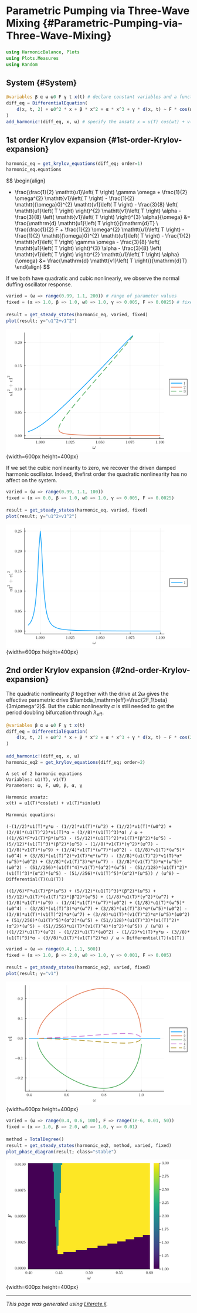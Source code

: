 


# Parametric Pumping via Three-Wave Mixing {#Parametric-Pumping-via-Three-Wave-Mixing}

```julia
using HarmonicBalance, Plots
using Plots.Measures
using Random
```


## System {#System}

```julia
@variables β α ω ω0 F γ t x(t) # declare constant variables and a function x(t)
diff_eq = DifferentialEquation(
    d(x, t, 2) + ω0^2 * x + β * x^2 + α * x^3 + γ * d(x, t) ~ F * cos(ω * t), x
)
add_harmonic!(diff_eq, x, ω) # specify the ansatz x = u(T) cos(ωt) + v(T) sin(ωt)
```


## 1st order Krylov expansion {#1st-order-Krylov-expansion}

```julia
harmonic_eq = get_krylov_equations(diff_eq; order=1)
harmonic_eq.equations
```

$$ \begin{align}
 - \frac{\frac{1}{2} \mathtt{u1}\left( T \right) \gamma \omega + \frac{1}{2} \omega^{2} \mathtt{v1}\left( T \right) - \frac{1}{2} \mathtt{{\omega}0}^{2} \mathtt{v1}\left( T \right) - \frac{3}{8} \left( \mathtt{u1}\left( T \right) \right)^{2} \mathtt{v1}\left( T \right) \alpha - \frac{3}{8} \left( \mathtt{v1}\left( T \right) \right)^{3} \alpha}{\omega} &= \frac{\mathrm{d} \mathtt{u1}\left( T \right)}{\mathrm{d}T} \\
\frac{\frac{1}{2} F + \frac{1}{2} \omega^{2} \mathtt{u1}\left( T \right) - \frac{1}{2} \mathtt{{\omega}0}^{2} \mathtt{u1}\left( T \right) - \frac{1}{2} \mathtt{v1}\left( T \right) \gamma \omega - \frac{3}{8} \left( \mathtt{u1}\left( T \right) \right)^{3} \alpha - \frac{3}{8} \left( \mathtt{v1}\left( T \right) \right)^{2} \mathtt{u1}\left( T \right) \alpha}{\omega} &= \frac{\mathrm{d} \mathtt{v1}\left( T \right)}{\mathrm{d}T}
\end{align}
 $$

If we both have quadratic and cubic nonlineariy, we observe the normal duffing oscillator response.

```julia
varied = (ω => range(0.99, 1.1, 200)) # range of parameter values
fixed = (α => 1.0, β => 1.0, ω0 => 1.0, γ => 0.005, F => 0.0025) # fixed parameters

result = get_steady_states(harmonic_eq, varied, fixed)
plot(result; y="u1^2+v1^2")
```

![](pjcvmyz.png){width=600px height=400px}

If we set the cubic nonlinearity to zero, we recover the driven damped harmonic oscillator. Indeed, thefirst order the quadratic nonlinearity has no affect on the system.

```julia
varied = (ω => range(0.99, 1.1, 100))
fixed = (α => 0.0, β => 1.0, ω0 => 1.0, γ => 0.005, F => 0.0025)

result = get_steady_states(harmonic_eq, varied, fixed)
plot(result; y="u1^2+v1^2")
```

![](ntybtjr.png){width=600px height=400px}

## 2nd order Krylov expansion {#2nd-order-Krylov-expansion}

The quadratic nonlinearity $\beta$ together with the drive at 2ω gives the effective parametric drive $\lambda_\mathrm{eff}=\frac{2F_1\beta}{3m\omega^2}$. But the cubic nonlinearity $\alpha$ is still needed to get the period doubling bifurcation through $\lambda_\mathrm{eff}$.

```julia
@variables β α ω ω0 F γ t x(t)
diff_eq = DifferentialEquation(
    d(x, t, 2) + ω0^2 * x + β * x^2 + α * x^3 + γ * d(x, t) ~ F * cos(2ω * t), x
)

add_harmonic!(diff_eq, x, ω)
harmonic_eq2 = get_krylov_equations(diff_eq; order=2)
```


```ansi
A set of 2 harmonic equations
Variables: u1(T), v1(T)
Parameters: ω, F, ω0, β, α, γ

Harmonic ansatz: 
x(t) = u1(T)*cos(ωt) + v1(T)*sin(ωt)

Harmonic equations:

(-(1//2)*u1(T)*γ*ω - (1//2)*v1(T)*(ω^2) + (1//2)*v1(T)*(ω0^2) + (3//8)*(u1(T)^2)*v1(T)*α + (3//8)*(v1(T)^3)*α) / ω + ((1//6)*F*v1(T)*β*(ω^5) - (5//12)*(u1(T)^2)*v1(T)*(β^2)*(ω^5) - (5//12)*(v1(T)^3)*(β^2)*(ω^5) - (1//8)*v1(T)*(γ^2)*(ω^7) - (1//8)*v1(T)*(ω^9) + (1//4)*v1(T)*(ω^7)*(ω0^2) - (1//8)*v1(T)*(ω^5)*(ω0^4) + (3//8)*(u1(T)^2)*v1(T)*α*(ω^7) - (3//8)*(u1(T)^2)*v1(T)*α*(ω^5)*(ω0^2) + (3//8)*(v1(T)^3)*α*(ω^7) - (3//8)*(v1(T)^3)*α*(ω^5)*(ω0^2) - (51//256)*(u1(T)^4)*v1(T)*(α^2)*(ω^5) - (51//128)*(u1(T)^2)*(v1(T)^3)*(α^2)*(ω^5) - (51//256)*(v1(T)^5)*(α^2)*(ω^5)) / (ω^8) ~ Differential(T)(u1(T))

((1//6)*F*u1(T)*β*(ω^5) + (5//12)*(u1(T)^3)*(β^2)*(ω^5) + (5//12)*u1(T)*(v1(T)^2)*(β^2)*(ω^5) + (1//8)*u1(T)*(γ^2)*(ω^7) + (1//8)*u1(T)*(ω^9) - (1//4)*u1(T)*(ω^7)*(ω0^2) + (1//8)*u1(T)*(ω^5)*(ω0^4) - (3//8)*(u1(T)^3)*α*(ω^7) + (3//8)*(u1(T)^3)*α*(ω^5)*(ω0^2) - (3//8)*u1(T)*(v1(T)^2)*α*(ω^7) + (3//8)*u1(T)*(v1(T)^2)*α*(ω^5)*(ω0^2) + (51//256)*(u1(T)^5)*(α^2)*(ω^5) + (51//128)*(u1(T)^3)*(v1(T)^2)*(α^2)*(ω^5) + (51//256)*u1(T)*(v1(T)^4)*(α^2)*(ω^5)) / (ω^8) + ((1//2)*u1(T)*(ω^2) - (1//2)*u1(T)*(ω0^2) - (1//2)*v1(T)*γ*ω - (3//8)*(u1(T)^3)*α - (3//8)*u1(T)*(v1(T)^2)*α) / ω ~ Differential(T)(v1(T))

```


```julia
varied = (ω => range(0.4, 1.1, 500))
fixed = (α => 1.0, β => 2.0, ω0 => 1.0, γ => 0.001, F => 0.005)

result = get_steady_states(harmonic_eq2, varied, fixed)
plot(result; y="v1")
```

![](yalsuip.png){width=600px height=400px}

```julia
varied = (ω => range(0.4, 0.6, 100), F => range(1e-6, 0.01, 50))
fixed = (α => 1.0, β => 2.0, ω0 => 1.0, γ => 0.01)

method = TotalDegree()
result = get_steady_states(harmonic_eq2, method, varied, fixed)
plot_phase_diagram(result; class="stable")
```

![](tevosus.png){width=600px height=400px}


---


_This page was generated using [Literate.jl](https://github.com/fredrikekre/Literate.jl)._
